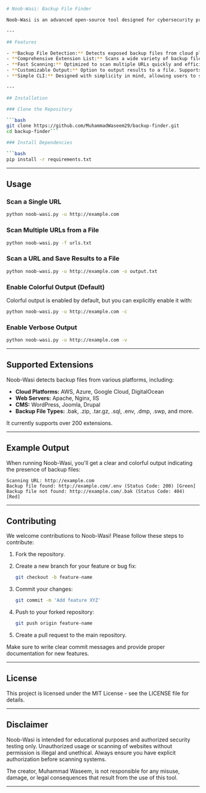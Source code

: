 

```bash
# Noob-Wasi: Backup File Finder

Noob-Wasi is an advanced open-source tool designed for cybersecurity professionals to find exposed backup files, configuration files, and sensitive information across a wide range of web servers, cloud platforms, and content management systems (CMS). It supports scanning for over 200 backup file extensions.

---

## Features

- **Backup File Detection:** Detects exposed backup files from cloud platforms (AWS, Azure), web servers (Apache, Nginx), CMS (WordPress, Joomla), and more.
- **Comprehensive Extension List:** Scans a wide variety of backup file extensions such as .bak, .zip, .sql, .tar.gz, and more.
- **Fast Scanning:** Optimized to scan multiple URLs quickly and efficiently.
- **Customizable Output:** Option to output results to a file. Supports colorful, easy-to-read terminal output.
- **Simple CLI:** Designed with simplicity in mind, allowing users to scan websites using a few simple commands.

---

## Installation

### Clone the Repository

```bash
git clone https://github.com/MuhammadWaseem29/backup-finder.git
cd backup-finder```

### Install Dependencies

```bash
pip install -r requirements.txt
```

---

## Usage

### Scan a Single URL

```bash
python noob-wasi.py -u http://example.com
```

### Scan Multiple URLs from a File

```bash
python noob-wasi.py -f urls.txt
```

### Scan a URL and Save Results to a File

```bash
python noob-wasi.py -u http://example.com -o output.txt
```

### Enable Colorful Output (Default)

Colorful output is enabled by default, but you can explicitly enable it with:

```bash
python noob-wasi.py -u http://example.com -c
```

### Enable Verbose Output

```bash
python noob-wasi.py -u http://example.com -v
```

---

## Supported Extensions

Noob-Wasi detects backup files from various platforms, including:

- **Cloud Platforms:** AWS, Azure, Google Cloud, DigitalOcean
- **Web Servers:** Apache, Nginx, IIS
- **CMS:** WordPress, Joomla, Drupal
- **Backup File Types:** .bak, .zip, .tar.gz, .sql, .env, .dmp, .swp, and more.

It currently supports over 200 extensions.

---

## Example Output

When running Noob-Wasi, you'll get a clear and colorful output indicating the presence of backup files:

```plaintext
Scanning URL: http://example.com
Backup file found: http://example.com/.env (Status Code: 200) [Green]
Backup file not found: http://example.com/.bak (Status Code: 404) [Red]
```

---

## Contributing

We welcome contributions to Noob-Wasi! Please follow these steps to contribute:

1. Fork the repository.
2. Create a new branch for your feature or bug fix:

   ```bash
   git checkout -b feature-name
   ```

3. Commit your changes:

   ```bash
   git commit -m 'Add feature XYZ'
   ```

4. Push to your forked repository:

   ```bash
   git push origin feature-name
   ```

5. Create a pull request to the main repository.

Make sure to write clear commit messages and provide proper documentation for new features.

---

## License

This project is licensed under the MIT License - see the LICENSE file for details.

---

## Disclaimer

Noob-Wasi is intended for educational purposes and authorized security testing only. Unauthorized usage or scanning of websites without permission is illegal and unethical. Always ensure you have explicit authorization before scanning systems.

The creator, Muhammad Waseem, is not responsible for any misuse, damage, or legal consequences that result from the use of this tool.

---
